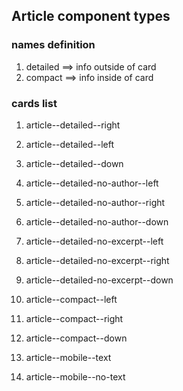 ## Article component types

<!--  
    // block--entitiy--modifier

    // banner--card--large

    // article--compact

    // article--detailed--right
    // article--detailed--left
    // article--detailed--down
-->

### names definition
1. detailed ==> info outside of card
1. compact ==> info inside of card

### cards list
1. article--detailed--right
1. article--detailed--left
1. article--detailed--down

1. article--detailed-no-author--left
1. article--detailed-no-author--right
1. article--detailed-no-author--down

1. article--detailed-no-excerpt--left
1. article--detailed-no-excerpt--right
1. article--detailed-no-excerpt--down

1. article--compact--left
1. article--compact--right
1. article--compact--down

1. article--mobile--text
1. article--mobile--no-text




